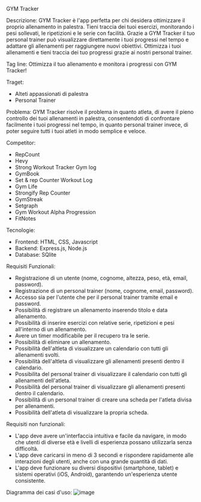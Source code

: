 GYM Tracker

Descrizione:
GYM Tracker è l'app perfetta per chi desidera ottimizzare il proprio allenamento in palestra. Tieni traccia dei tuoi esercizi, monitorando i pesi sollevati, le ripetizioni e le serie con facilità. Grazie a GYM Tracker il tuo personal trainer può visualizzare direttamente i tuoi progressi nel tempo e adattare gli allenamenti per raggiungere nuovi obiettivi.  Ottimizza i tuoi allenamenti e tieni traccia dei tuo progressi grazie ai nostri personal trainer.

Tag line: 
Ottimizza il tuo allenamento e monitora i progressi con GYM Tracker!

Traget:
- Alteti appassionati di palestra
- Personal Trainer

Problema: 
GYM Tracker risolve il problema in quanto atleta, di avere il pieno controllo dei tuoi allenamenti in palestra, consentendoti di confrontare facilmente i tuoi progressi nel tempo, in quanto personal trainer invece, di poter seguire tutti i tuoi atleti in modo semplice e veloce.

Competitor:
- RepCount
- Hevy
- Strong Workout Tracker Gym log
- GymBook
- Set & rep Counter Workout Log
- Gym Life
- Strongify Rep Counter
- GymStreak
- Setgraph
- Gym Workout Alpha Progression
- FitNotes

Tecnologie:
- Frontend: HTML, CSS, Javascript
- Backend: Express.js, Node.js
- Database: SQlite

Requisiti Funzionali:
- Registrazione di un utente (nome, cognome, altezza, peso, età, email, password).
- Registrazione di un personal trainer (nome, cognome, email, password).
- Accesso sia per l'utente che per il personal trainer tramite email e password.
- Possibilità di registrare un allenamento inserendo titolo e data allenamento.
- Possibilità di inserire esercizi con relative serie, ripetizioni e pesi all'interno di un allenamento.
- Avere un timer modificabile per il recupero tra le serie.
- Possibilità di eliminare un allenamento.
- Possibilità dell'altleta di visualizzare un calendario con tutti gli allenamenti svolti.
- Possibilità dell'altleta di visualizzare gli allenamenti presenti dentro il calendario.
- Possibilita del personal trainer di visualizzare il calendario con tutti gli allenamenti dell'atleta.
- Possibilità del personal trainer di visualizzare gli allenamenti presenti dentro il calendario.
- Possibilità di un personal trainer di creare una scheda per l'atleta divisa per allenamenti.
- Possibilità dell'atleta di visualizzare la propria scheda.



Requisiti non funzionali:
- L'app deve avere un'interfaccia intuitiva e facile da navigare, in modo che utenti di diverse età e livelli di esperienza possano utilizzarla senza difficoltà.
- L'app deve caricarsi in meno di 3 secondi e rispondere rapidamente alle interazioni degli utenti, anche con una grande quantità di dati.
- L'app deve funzionare su diversi dispositivi (smartphone, tablet) e sistemi operativi (iOS, Android), garantendo un'esperienza utente consistente.
  

Diagramma dei casi d'uso:
![image](https://github.com/user-attachments/assets/4d4d46fb-32e8-4d88-a5fc-15ac17d6c8a4)






















